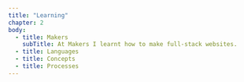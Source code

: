 ```yaml
---
title: "Learning"
chapter: 2
body:
  - title: Makers
    subTitle: At Makers I learnt how to make full-stack websites.
  - title: Languages
  - title: Concepts
  - title: Processes
---
```

